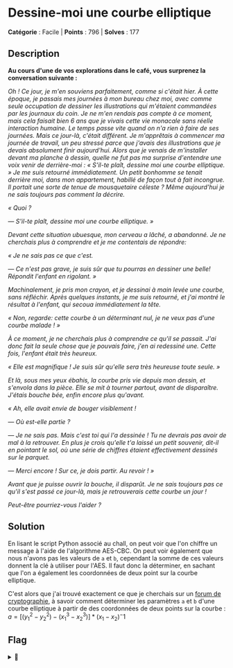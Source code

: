 # Dessine-moi une courbe elliptique

**Catégorie** : Facile | **Points** : 796 | **Solves** : 177

## Description

**Au cours d'une de vos explorations dans le café, vous surprenez la conversation suivante :**

*Oh ! Ce jour, je m'en souviens parfaitement, comme si c'était hier. À cette époque, je passais mes journées à mon bureau chez moi, avec comme seule occupation de dessiner les illustrations qui m'étaient commandées par les journaux du coin. Je ne m'en rendais pas compte à ce moment, mais cela faisait bien 6 ans que je vivais cette vie monacale sans réelle interaction humaine. Le temps passe vite quand on n'a rien à faire de ses journées. Mais ce jour-là, c'était différent. Je m'apprêtais à commencer ma journée de travail, un peu stressé parce que j'avais des illustrations que je devais absolument finir aujourd'hui. Alors que je venais de m'installer devant ma planche à dessin, quelle ne fut pas ma surprise d'entendre une voix venir de derrière-moi :*
*« S'il-te plaît, dessine moi une courbe elliptique. »*
*Je me suis retourné immédiatement. Un petit bonhomme se tenait derrière moi, dans mon appartement, habillé de façon tout à fait incongrue. Il portait une sorte de tenue de mousquetaire céleste ? Même aujourd'hui je ne sais toujours pas comment la décrire.*

*« Quoi ?*

*— S'il-te plaît, dessine moi une courbe elliptique. »*

*Devant cette situation ubuesque, mon cerveau a lâché, a abandonné. Je ne cherchais plus à comprendre et je me contentais de répondre:*

*« Je ne sais pas ce que c'est.*

*— Ce n'est pas grave, je suis sûr que tu pourras en dessiner une belle! Répondit l'enfant en rigolant. »*

*Machinalement, je pris mon crayon, et je dessinai à main levée une courbe, sans réfléchir. Après quelques instants, je me suis retourné, et j'ai montré le résultat à l'enfant, qui secoua immédiatement la tête.*

*« Non, regarde: cette courbe à un déterminant nul, je ne veux pas d'une courbe malade ! »*

*À ce moment, je ne cherchais plus à comprendre ce qu'il se passait. J'ai donc fait la seule chose que je pouvais faire, j'en ai redessiné une. Cette fois, l'enfant était très heureux.*

*« Elle est magnifique ! Je suis sûr qu'elle sera très heureuse toute seule. »*

*Et là, sous mes yeux ébahis, la courbe pris vie depuis mon dessin, et s'envola dans la pièce. Elle se mit à tourner partout, avant de disparaître. J'étais bouche bée, enfin encore plus qu'avant.*

*« Ah, elle avait envie de bouger visiblement !*

*— Où est-elle partie ?*

*— Je ne sais pas. Mais c'est toi qui l'a dessinée ! Tu ne devrais pas avoir de mal à la retrouver. En plus je crois qu'elle t'a laissé un petit souvenir, dit-il en pointant le sol, où une série de chiffres étaient effectivement dessinés sur le parquet.*

*— Merci encore ! Sur ce, je dois partir. Au revoir ! »*

*Avant que je puisse ouvrir la bouche, il disparût.*
*Je ne sais toujours pas ce qu'il s'est passé ce jour-là, mais je retrouverais cette courbe un jour !*

*Peut-être pourriez-vous l'aider ?*

## Solution

En lisant le script Python associé au chall, on peut voir que l'on chiffre un message à l'aide de l'algorithme AES-CBC. On peut voir également que nous n'avons pas les valeurs de ``a`` et ``b``, cependant la somme de ces valeurs donnent la clé à utiliser pour l'AES. Il faut donc la déterminer, en sachant que l'on a également les coordonnées de deux point sur la courbe elliptique.

C'est alors que j'ai trouvé exactement ce que je cherchais sur un [forum de cryptographie](https://crypto.stackexchange.com/questions/97811/find-elliptic-curve-parameters-a-and-b-given-two-points-on-the-curve), à savoir comment déterminer les paramètres ``a`` et ``b`` d'une courbe elliptique à partir de des coordonnées de deux points sur la courbe : $a = [(y_1^2 - y_2^2) - (x_1^3 - x_2^3)] * (x_1 - x_2)^-1$

## Flag

<details>
<summary>🚩</summary>

```
404CTF{}
```